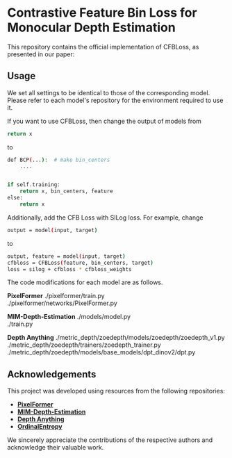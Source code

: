 # Contrastive Feature Bin Loss for Monocular Depth Estimation
This repository contains the official implementation of CFBLoss, as presented in our paper:


## Usage
We set all settings to be identical to those of the corresponding model. Please refer to each model's repository for the environment required to use it.

If you want to use CFBLoss, then change the output of models from
```sh
return x
```
to
```sh
def BCP(...):  # make bin_centers
    ....


if self.training:
    return x, bin_centers, feature
else:
    return x
```

Additionally, add the CFB Loss with SILog loss. For example, change
```sh
output = model(input, target)
```
to
```sh
output, feature = model(input, target)
cfbloss = CFBLoss(feature, bin_centers, target)
loss = silog + cfbloss * cfbloss_weights
```

The code modifications for each model are as follows.

**PixelFormer** 
./pixelformer/train.py  
./pixelformer/networks/PixelFormer.py  

**MIM-Depth-Estimation** 
./models/model.py  
./train.py  

**Depth Anything** 
./metric_depth/zoedepth/models/zoedepth/zoedepth_v1.py  
./metric_depth/zoedepth/trainers/zoedepth_trainer.py  
./metric_depth/zoedepth/models/base_models/dpt_dinov2/dpt.py  


## Acknowledgements
This project was developed using resources from the following repositories:  

- [**PixelFormer**](https://github.com/ashutosh1807/PixelFormer)  
- [**MIM-Depth-Estimation**](https://github.com/SwinTransformer/MIM-Depth-Estimation)  
- [**Depth Anything**](https://github.com/LiheYoung/Depth-Anything)  
- [**OrdinalEntropy**](https://github.com/needylove/OrdinalEntropy)  

We sincerely appreciate the contributions of the respective authors and acknowledge their valuable work. 
 
